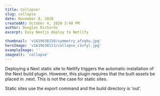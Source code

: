 ```yaml
---
title: Collapse!
slug: collapse
date: November 8, 2020
createdAt: October 4, 2020 3:40 PM
author: Douglas Richards
excerpt: Easy Nextjs deploy to Netlify

thumbnail: 'v1619638150/symmetry_afzqhu.jpg'
heroImage: 'v1619638113/collapse_c1vfyl.jpg'
exampleImage: ''
imagealt: 'collapse'
---
```


Deploying a Next static site to Netlify triggers the automatic installation of the Next build plugin. However, this plugin requires that the built assets be placed in .next. This is not the case for static sites.

Static sites use the export command and the build directory is 'out'.

